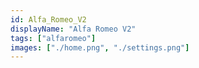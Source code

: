 ```yaml
---
id: Alfa_Romeo_V2
displayName: "Alfa Romeo V2"
tags: ["alfaromeo"]
images: ["./home.png", "./settings.png"]
---
```

